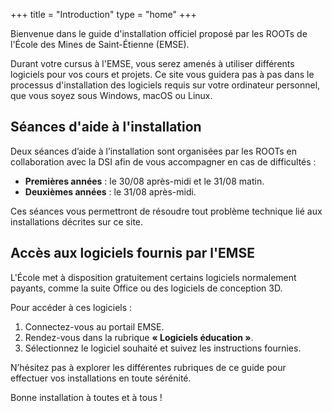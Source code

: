 +++
title = "Introduction"
type = "home"
+++

Bienvenue dans le guide d'installation officiel proposé par les ROOTs de l'École des Mines de Saint-Étienne (EMSE).

Durant votre cursus à l'EMSE, vous serez amenés à utiliser différents logiciels pour vos cours et projets. Ce site vous guidera pas à pas dans le processus d'installation des logiciels requis sur votre ordinateur personnel, que vous soyez sous Windows, macOS ou Linux.

## Séances d'aide à l'installation

Deux séances d’aide à l’installation sont organisées par les ROOTs en collaboration avec la DSI afin de vous accompagner en cas de difficultés :

- **Premières années** : le 30/08 après-midi et le 31/08 matin.
- **Deuxièmes années** : le 31/08 après-midi.

Ces séances vous permettront de résoudre tout problème technique lié aux installations décrites sur ce site.

## Accès aux logiciels fournis par l'EMSE

L'École met à disposition gratuitement certains logiciels normalement payants, comme la suite Office ou des logiciels de conception 3D.

Pour accéder à ces logiciels :
1. Connectez-vous au portail EMSE.
2. Rendez-vous dans la rubrique **« Logiciels éducation »**.
3. Sélectionnez le logiciel souhaité et suivez les instructions fournies.

N’hésitez pas à explorer les différentes rubriques de ce guide pour effectuer vos installations en toute sérénité.

Bonne installation à toutes et à tous !

